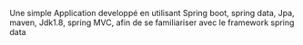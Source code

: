 Une simple Application developpé en utilisant Spring boot, spring data, Jpa, maven, Jdk1.8, spring MVC, afin de se familiariser avec le framework spring data 